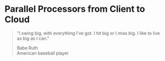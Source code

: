# Parallel Processors from Client to Cloud

> "I swing big, with everything I've got. I hit big or I miss big. I like to live as big as I can."
>
> Babe Ruth  
> American baseball player
